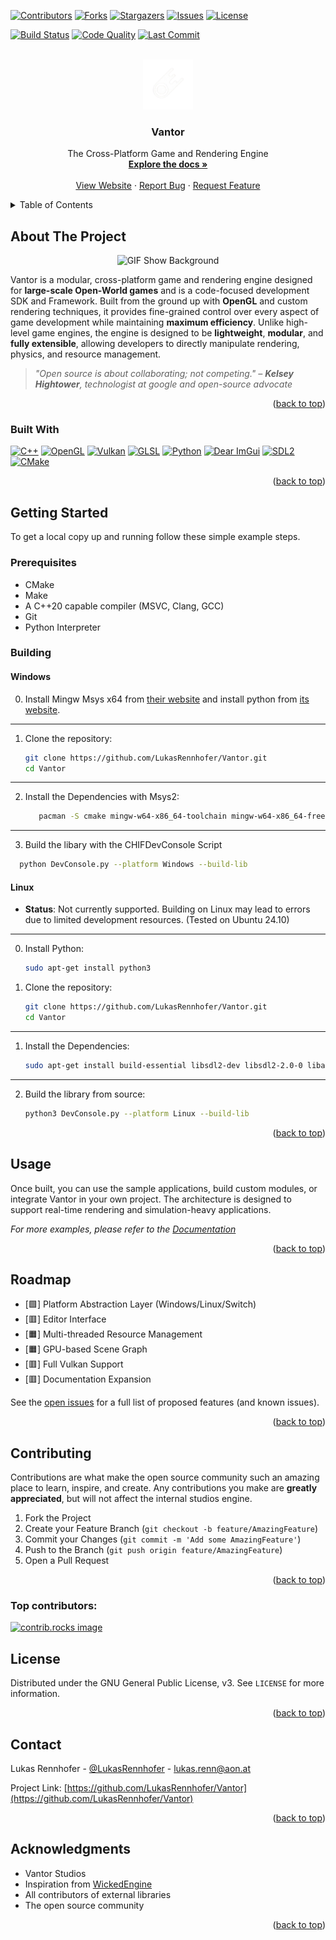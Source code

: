 <a id="readme-top"></a>

<!-- Standard Project Badges -->
[![Contributors](https://img.shields.io/github/contributors/LukasRennhofer/Vantor.svg?style=for-the-badge)](https://github.com/LukasRennhofer/Vantor/graphs/contributors)
[![Forks](https://img.shields.io/github/forks/LukasRennhofer/Vantor.svg?style=for-the-badge)](https://github.com/LukasRennhofer/Vantor/network/members)
[![Stargazers](https://img.shields.io/github/stars/LukasRennhofer/Vantor.svg?style=for-the-badge)](https://github.com/LukasRennhofer/Vantor/stargazers)
[![Issues](https://img.shields.io/github/issues/LukasRennhofer/Vantor.svg?style=for-the-badge)](https://github.com/LukasRennhofer/Vantor/issues)
[![License](https://img.shields.io/github/license/LukasRennhofer/Vantor.svg?style=for-the-badge)](https://github.com/LukasRennhofer/Vantor/blob/main/LICENSE)

<!-- Extra Badges for Features -->
[![Build Status](https://img.shields.io/github/actions/workflow/status/LukasRennhofer/Vantor/build.yml?branch=main&style=for-the-badge)](https://github.com/LukasRennhofer/Vantor/actions)
[![Code Quality](https://img.shields.io/codefactor/grade/github/LukasRennhofer/Vantor?style=for-the-badge)](https://www.codefactor.io/repository/github/LukasRennhofer/Vantor)
[![Last Commit](https://img.shields.io/github/last-commit/LukasRennhofer/Vantor?style=for-the-badge)](https://github.com/LukasRennhofer/Vantor/commits)

<!-- PROJECT LOGO -->
<br />
<div align="center">
  <a href="https://github.com/LukasRennhofer/Vantor">
    <img src="config/assets/VantorLogo_main_wbg.png" alt="Logo" width="80" height="80">
  </a>

<h3 align="center">Vantor</h3>

  <p align="center">
    The Cross-Platform Game and Rendering Engine
    <br />
    <a href="https://github.com/LukasRennhofer/Vantor"><strong>Explore the docs »</strong></a>
    <br />
    <br />
    <a href="https://vantor.netlify.app/">View Website</a>
    &middot;
    <a href="https://github.com/LukasRennhofer/Vantor/issues/new?labels=bug&template=bug-report---.md">Report Bug</a>
    &middot;
    <a href="https://github.com/LukasRennhofer/Vantor/issues/new?labels=enhancement&template=feature-request---.md">Request Feature</a>
  </p>
</div>

<!-- TABLE OF CONTENTS -->
<details>
  <summary>Table of Contents</summary>
  <ol>
    <li>
      <a href="#about-the-project">About The Project</a>
      <ul>
        <li><a href="#built-with">Built With</a></li>
      </ul>
    </li>
    <li>
      <a href="#getting-started">Getting Started</a>
      <ul>
        <li><a href="#prerequisites">Prerequisites</a></li>
        <li><a href="#installation">Installation</a></li>
      </ul>
    </li>
    <li><a href="#usage">Usage</a></li>
    <li><a href="#roadmap">Roadmap</a></li>
    <li><a href="#contributing">Contributing</a></li>
    <li><a href="#license">License</a></li>
    <li><a href="#contact">Contact</a></li>
    <li><a href="#acknowledgments">Acknowledgments</a></li>
  </ol>
</details>

<!-- ABOUT THE PROJECT -->
## About The Project

<p align="center">
<img src="https://raw.githubusercontent.com/LukasRennhofer/Vantor/refs/heads/main/config/assets/gif1.gif" alt="GIF Show Background" style="">
</p>

Vantor is a modular, cross-platform game and rendering engine designed for **large-scale Open-World games** and is a code-focused development SDK and Framework. Built from the ground up with **OpenGL** and custom rendering techniques, it provides fine-grained control over every aspect of game development while maintaining **maximum efficiency**. Unlike high-level game engines, the engine is designed to be **lightweight**, **modular**, and **fully extensible**, allowing developers to directly manipulate rendering, physics, and resource management.

> *"Open source is about collaborating; not competing." – **Kelsey Hightower**, technologist at google and open-source advocate*

<p align="right">(<a href="#readme-top">back to top</a>)</p>

### Built With

[![C++][C++-badge]][C++-url] [![OpenGL][OpenGL-badge]][OpenGL-url] [![Vulkan][Vulkan-badge]][Vulkan-url] [![GLSL][GLSL-badge]][GLSL-url] [![Python][Python-badge]][Python-url] [![Dear ImGui][ImGui-badge]][ImGui-url] [![SDL2][SDL2-badge]][SDL2-url] [![CMake][CMake-badge]][CMake-url]

<p align="right">(<a href="#readme-top">back to top</a>)</p>

<!-- GETTING STARTED -->
## Getting Started

To get a local copy up and running follow these simple example steps.

### Prerequisites

* CMake
* Make
* A C++20 capable compiler (MSVC, Clang, GCC)
* Git
* Python Interpreter

### Building

#### Windows

0. Install Mingw Msys x64 from [their website](https://www.msys2.org/) and install python from [its website](https://www.python.org/).

---

1. Clone the repository:

   ```bash
   git clone https://github.com/LukasRennhofer/Vantor.git
   cd Vantor
   ```

---

2. Install the Dependencies with Msys2:

   ```bash
      pacman -S cmake mingw-w64-x86_64-toolchain mingw-w64-x86_64-freeglut mingw-w64-x86_64-assimp -S mingw-w64-x86_64-sdl2
   ```

---

3. Build the libary with the CHIFDevConsole Script
  ```bash
    python DevConsole.py --platform Windows --build-lib
   ```

#### Linux

- **Status**: Not currently supported. Building on Linux may lead to errors due to limited development resources. (Tested on Ubuntu 24.10)

---

0. Install Python: 
   ```bash
   sudo apt-get install python3
   ```

0. Clone the repository:

   ```bash
   git clone https://github.com/LukasRennhofer/Vantor.git
   cd Vantor
   ```

---

1. Install the Dependencies:

   ```bash
   sudo apt-get install build-essential libsdl2-dev libsdl2-2.0-0 libassimp-dev cmake libglm-dev libglew-dev
   ```

---

2. Build the library from source:

   ```bash
   python3 DevConsole.py --platform Linux --build-lib
   ```

<p align="right">(<a href="#readme-top">back to top</a>)</p>

<!-- USAGE EXAMPLES -->
## Usage

Once built, you can use the sample applications, build custom modules, or integrate Vantor in your own project. The architecture is designed to support real-time rendering and simulation-heavy applications.

_For more examples, please refer to the [Documentation](https://vantor.netlify.app/)_

<p align="right">(<a href="#readme-top">back to top</a>)</p>

<!-- ROADMAP -->
## Roadmap

- [🟩] Platform Abstraction Layer (Windows/Linux/Switch)
- [🟥] Editor Interface
- [🟧] Multi-threaded Resource Management
- [🟧] GPU-based Scene Graph
- [🟥] Full Vulkan Support
- [🟥] Documentation Expansion

See the [open issues](https://github.com/LukasRennhofer/Vantor/issues) for a full list of proposed features (and known issues).

<p align="right">(<a href="#readme-top">back to top</a>)</p>

<!-- CONTRIBUTING -->
## Contributing

Contributions are what make the open source community such an amazing place to learn, inspire, and create. Any contributions you make are **greatly appreciated**, but will not affect the internal studios engine.

1. Fork the Project
2. Create your Feature Branch (`git checkout -b feature/AmazingFeature`)
3. Commit your Changes (`git commit -m 'Add some AmazingFeature'`)
4. Push to the Branch (`git push origin feature/AmazingFeature`)
5. Open a Pull Request

<p align="right">(<a href="#readme-top">back to top</a>)</p>

### Top contributors:

<a href="https://github.com/LukasRennhofer/Vantor/graphs/contributors">
  <img src="https://contrib.rocks/image?repo=LukasRennhofer/Vantor" alt="contrib.rocks image" />
</a>

<!-- LICENSE -->
## License

Distributed under the GNU General Public License, v3. See `LICENSE` for more information.

<p align="right">(<a href="#readme-top">back to top</a>)</p>

<!-- CONTACT -->
## Contact

Lukas Rennhofer - [@LukasRennhofer](https://twitter.com/LukasRennhofer) - lukas.renn@aon.at

Project Link: [https://github.com/LukasRennhofer/Vantor](https://github.com/LukasRennhofer/Vantor)

<p align="right">(<a href="#readme-top">back to top</a>)</p>

<!-- ACKNOWLEDGMENTS -->
## Acknowledgments

* Vantor Studios
* Inspiration from [WickedEngine](https://github.com/turanszkij/WickedEngine)
* All contributors of external libraries
* The open source community

<p align="right">(<a href="#readme-top">back to top</a>)</p>

<!-- MARKDOWN LINKS & IMAGES -->
[contributors-shield]: https://img.shields.io/github/contributors/LukasRennhofer/Vantor.svg?style=for-the-badge
[contributors-url]: https://github.com/LukasRennhofer/Vantor/graphs/contributors
[forks-shield]: https://img.shields.io/github/forks/LukasRennhofer/Vantor.svg?style=for-the-badge
[forks-url]: https://github.com/LukasRennhofer/Vantor/network/members
[stars-shield]: https://img.shields.io/github/stars/LukasRennhofer/Vantor.svg?style=for-the-badge
[stars-url]: https://github.com/LukasRennhofer/Vantor/stargazers
[issues-shield]: https://img.shields.io/github/issues/LukasRennhofer/Vantor.svg?style=for-the-badge
[issues-url]: https://github.com/LukasRennhofer/Vantor/issues
[license-shield]: https://img.shields.io/github/license/LukasRennhofer/Vantor.svg?style=for-the-badge
[license-url]: https://github.com/LukasRennhofer/Vantor/blob/master/LICENSE.txt
[linkedin-shield]: https://img.shields.io/badge/-LinkedIn-black.svg?style=for-the-badge&logo=linkedin&colorB=555
[linkedin-url]: https://linkedin.com/in/lukas-rennhofer
[C++-badge]: https://img.shields.io/badge/C%2B%2B-00599C?style=for-the-badge&logo=c%2B%2B&logoColor=white
[C++-url]: https://isocpp.org/
[OpenGL-badge]: https://img.shields.io/badge/OpenGL-5586A4?style=for-the-badge&logo=opengl&logoColor=white
[OpenGL-url]: https://www.opengl.org/
[Vulkan-badge]: https://img.shields.io/badge/Vulkan-AC162C?style=for-the-badge&logo=vulkan&logoColor=white
[Vulkan-url]: https://www.khronos.org/vulkan/
[GLSL-badge]: https://img.shields.io/badge/GLSL-FF6C00?style=for-the-badge&logo=opengl&logoColor=white
[GLSL-url]: https://www.khronos.org/opengl/wiki/OpenGL_Shading_Language
[Python-badge]: https://img.shields.io/badge/Python-3670A0?style=for-the-badge&logo=python&logoColor=white
[Python-url]: https://www.python.org/
[ImGui-badge]: https://img.shields.io/badge/ImGui-9C27B0?style=for-the-badge
[ImGui-url]: https://github.com/ocornut/imgui
[Raylib-badge]: https://img.shields.io/badge/Raylib-000000?style=for-the-badge
[Raylib-url]: https://www.raylib.com/
[SDL2-badge]: https://img.shields.io/badge/SDL2-FF6C00?style=for-the-badge
[SDL2-url]: https://www.libsdl.org/
[CMake-badge]: https://img.shields.io/badge/CMake-064F8C?style=for-the-badge&logo=cmake&logoColor=white
[CMake-url]: https://cmake.org/